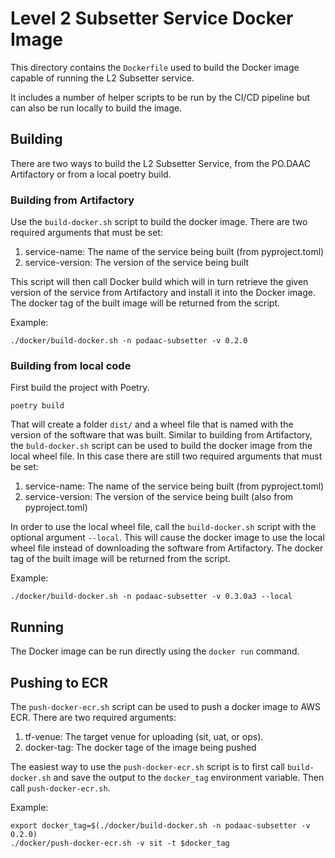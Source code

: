 # Level 2 Subsetter Service Docker Image

This directory contains the `Dockerfile` used to build the Docker image capable of running the L2 Subsetter service.

It includes a number of helper scripts to be run by the CI/CD pipeline but can also be run locally to build the image.

## Building

There are two ways to build the L2 Subsetter Service, from the PO.DAAC 
Artifactory or from a local poetry build. 

### Building from Artifactory

Use the `build-docker.sh` script to build the docker image. There are two required arguments that must
be set:

1. service-name: The name of the service being built (from pyproject.toml)
2. service-version: The version of the service being built

This script will then call Docker build which will in turn retrieve the given version of the service from Artifactory
and install it into the Docker image. The docker tag of the built image will be returned from the script.

Example:

```shell script
./docker/build-docker.sh -n podaac-subsetter -v 0.2.0
```

### Building from local code

First build the project with Poetry.

```
poetry build
```

That will create a folder `dist/` and a wheel file that is named with the version of the software that was built. 
Similar to building from Artifactory, the `buld-docker.sh` script can be used to build the docker image from the
local wheel file. In this case there are still two required arguments that must be set:

1. service-name: The name of the service being built (from pyproject.toml)
2. service-version: The version of the service being built (also from pyproject.toml)

In order to use the local wheel file, call the `build-docker.sh` script with the optional argument `--local`. This
will cause the docker image to use the local wheel file instead of downloading the software from Artifactory. 
The docker tag of the built image will be returned from the script.

Example:

```shell script
./docker/build-docker.sh -n podaac-subsetter -v 0.3.0a3 --local
```

## Running

The Docker image can be run directly using the `docker run` command.

## Pushing to ECR

The `push-docker-ecr.sh` script can be used to push a docker image to AWS ECR. There are two required arguments:

1. tf-venue: The target venue for uploading (sit, uat, or ops).
2. docker-tag: The docker tage of the image being pushed

The easiest way to use the `push-docker-ecr.sh` script is to first call `build-docker.sh` and save the output to the
`docker_tag` environment variable. Then call `push-docker-ecr.sh`.

Example:

```shell script
export docker_tag=$(./docker/build-docker.sh -n podaac-subsetter -v 0.2.0)
./docker/push-docker-ecr.sh -v sit -t $docker_tag
```